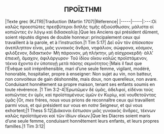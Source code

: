 <h2 align="center">ΠΡΟΪ́ΣΤΗΜΙ</h2>

|Texte grec (KJTR)|Traduction (Martin 1707)|Réference|
|-----|-----|:---:Οἱ καλῶς προεστῶτες πρεσβύτεροι διπλῆς τιμῆς ἀξιούσθωσαν, μάλιστα οἱ κοπιῶντες ἐν λόγῳ καὶ διδασκαλίᾳ.|Que les Anciens qui président dûment, soient réputés dignes de double honneur: principalement ceux qui travaillent à la parole, et à l’instruction.|1 Tim 5:17| Δεῖ οὖν τὸν ἐπίσκοπον ἀνεπίληπτον εἶναι, μιᾶς γυναικὸς ἄνδρα, νηφάλιον, σώφρονα, κόσμιον, φιλόξενον, διδακτικόν· Μὴ πάροινον, μὴ πλήκτην, μὴ αἰσχροκερδῆ· ἀλλʼ ἐπιεικῆ, ἄμαχον, ἀφιλάργυρον· Τοῦ ἰδίου οἴκου καλῶς προϊστάμενον, τέκνα ἔχοντα ἐν ὑποταγῇ μετὰ πάσης σεμνότητος·|Mais il faut que l’Évêque soit irrépréhensible, mari d’une seule femme, vigilant, modéré, honorable, hospitalier, propre à enseigner: Non sujet au vin, non batteur, non convoiteux de gain déshonnête, mais doux, non querelleux, non avare. Conduisant honnêtement sa propre maison, tenant ses enfants soumis en toute révérence. |1 Tim 3:2-4|Ἐρωτῶμεν δὲ ὑμᾶς, ἀδελφοί, εἰδέναι τοὺς κοπιῶντας ἐν ὑμῖν, καὶ προϊσταμένους ὑμῶν ἐν Κυρίῳ, καὶ νουθετοῦντας ὑμᾶς·|Or, _mes_ frères, nous vous prions de reconnaître ceux qui travaillent parmi vous, et qui président sur vous en _notre_ Seigneur, et qui vous exhortent;|1 Thess 5:12|Διάκονοι ἔστωσαν μιᾶς γυναικὸς ἄνδρες, τέκνων καλῶς προϊστάμενοι καὶ τῶν ἰδίων οἴκων.|Que les Diacres soient maris d’une seule femme, conduisant honnêtement leurs enfants, et leurs propres familles.|1 Tim 3:12|